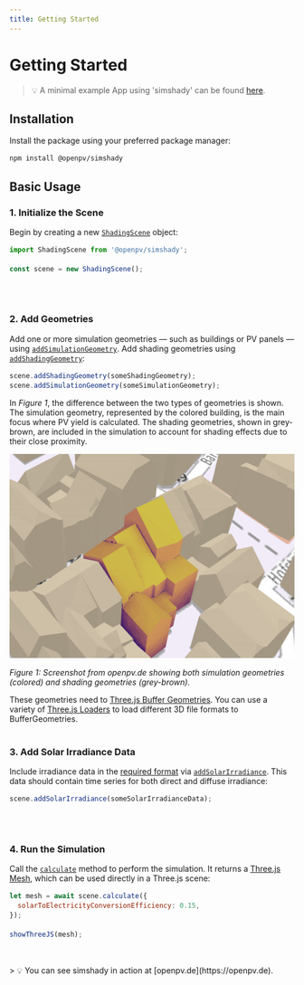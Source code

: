 ```yaml
---
title: Getting Started
---
```


# Getting Started

> 💡 A minimal example App using 'simshady' can be found [here](https://github.com/open-pv/minimalApp).

## Installation

Install the package using your preferred package manager:

```bash
npm install @openpv/simshady
```

## Basic Usage

### **1. Initialize the Scene**

Begin by creating a new [`ShadingScene`](/simshady/classes/index.ShadingScene.html) object:

```javascript
import ShadingScene from '@openpv/simshady';

const scene = new ShadingScene();
```

<br/>
<br/>

### **2. Add Geometries**

Add one or more simulation geometries — such as buildings or PV panels — using [`addSimulationGeometry`](/simshady/classes/index.ShadingScene.html#addsimulationgeometry). Add shading geometries using [`addShadingGeometry`](/simshady/classes/index.ShadingScene.html#addshadinggeometry):

```javascript
scene.addShadingGeometry(someShadingGeometry);
scene.addSimulationGeometry(someSimulationGeometry);
```

In _Figure 1_, the difference between the two types of geometries is shown. The simulation geometry, represented by the colored building, is the main focus where PV yield is calculated. The shading geometries, shown in grey-brown, are included in the simulation to account for shading effects due to their close proximity.

![Screenshot from openpv.de showing simulation and shading geometries](assets/screenshot-simulation-geometry.jpg)

_Figure 1: Screenshot from openpv.de showing both simulation geometries (colored) and shading geometries (grey-brown)._

These geometries need to [Three.js Buffer Geometries](https://threejs.org/docs/#api/en/core/BufferGeometry). You can use a variety of [Three.js Loaders](https://threejs.org/manual/#en/loading-3d-models) to load different 3D file formats to BufferGeometries.
<br/>
<br/>

### **3. Add Solar Irradiance Data**

Include irradiance data in the [required format](/simshady/types/utils.SolarIrradianceData.html) via [`addSolarIrradiance`](/simshady/classes/index.ShadingScene.html#addsolarirradiance). This data should contain time series for both direct and diffuse irradiance:

```javascript
scene.addSolarIrradiance(someSolarIrradianceData);
```

<br/>
<br/>

### **4. Run the Simulation**

Call the [`calculate`](/simshady/classes/index.ShadingScene.html#calculate) method to perform the simulation. It returns a [Three.js Mesh](https://threejs.org/docs/#api/en/objects/Mesh), which can be used directly in a Three.js scene:

```javascript
let mesh = await scene.calculate({
  solarToElectricityConversionEfficiency: 0.15,
});

showThreeJS(mesh);
```

<br/>
<br/>
> 💡 You can see simshady in action at [openpv.de](https://openpv.de).
